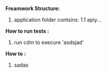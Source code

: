 **Freamwork Structure:**
1. application folder contsins:
    1.1 apiy...

**How to run tests :**

1. run cdm to execure 'asdsjad'

**How to :**

1. sadas
